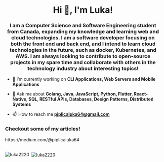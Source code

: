 <h1 align="center">Hi 👋, I'm Luka!</h1>
<h3 align="center">I am a Computer Science and Software Engineering student from Canada, expanding my knowledge and learning web and cloud technologies. I am a software developer focusing on both the front end and back end, and I intend to learn cloud technologies in the future, such as docker, Kubernetes, and AWS. I am always looking to contribute to open-source projects in my spare time and collaborate with others in the technology industry about interesting topics!</h3>

- 🔭 I’m currently working on **CLI Applications, Web Servers and Mobile Applications**

- 💬 Ask me about **Golang, Java, JavaScript, Python, Flutter, React-Native, SQL, RESTful APIs, Databases, Design Patterns, Distributed Systems**

- 📫 How to reach me **piplicaluka64@gmail.com**


<h3 align="left">Checkout some of my articles!</h3>
https://medium.com/@piplicaluka64

<br>
<br>

<p><img align="left" src="https://github-readme-stats.vercel.app/api/top-langs?username=luka2220&show_icons=true&locale=en&theme=prussian" alt="luka2220" /></p>

<p>&nbsp;<img align="center" src="https://github-readme-stats.vercel.app/api?username=luka2220&show_icons=true&locale=en&theme=prussian" alt="luka2220" /></p>

